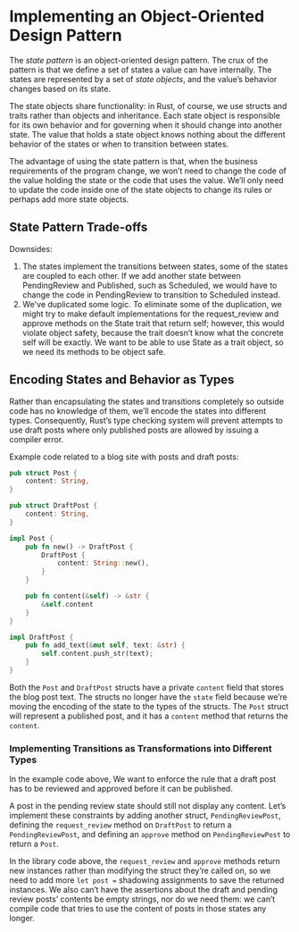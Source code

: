 # Implementing an Object-Oriented Design Pattern

The _state pattern_ is an object-oriented design pattern. The crux of the
pattern is that we define a set of states a value can have internally. The
states are represented by a set of _state objects_, and the value’s behavior
changes based on its state.

The state objects share functionality: in Rust, of course, we use structs and
traits rather than objects and inheritance. Each state object is responsible for
its own behavior and for governing when it should change into another state. The
value that holds a state object knows nothing about the different behavior of
the states or when to transition between states.

The advantage of using the state pattern is that, when the business requirements
of the program change, we won’t need to change the code of the value holding the
state or the code that uses the value. We’ll only need to update the code inside
one of the state objects to change its rules or perhaps add more state objects.

## State Pattern Trade-offs

Downsides:

1. The states implement the transitions between states, some of the states are
   coupled to each other. If we add another state between PendingReview and
   Published, such as Scheduled, we would have to change the code in
   PendingReview to transition to Scheduled instead.
2. We've duplicated some logic. To eliminate some of the duplication, we might
   try to make default implementations for the request_review and approve
   methods on the State trait that return self; however, this would violate
   object safety, because the trait doesn’t know what the concrete self will be
   exactly. We want to be able to use State as a trait object, so we need its
   methods to be object safe.

## Encoding States and Behavior as Types

Rather than encapsulating the states and transitions completely so outside code
has no knowledge of them, we’ll encode the states into different types.
Consequently, Rust’s type checking system will prevent attempts to use draft
posts where only published posts are allowed by issuing a compiler error.

Example code related to a blog site with posts and draft posts:

```rust
pub struct Post {
    content: String,
}

pub struct DraftPost {
    content: String,
}

impl Post {
    pub fn new() -> DraftPost {
        DraftPost {
            content: String::new(),
        }
    }

    pub fn content(&self) -> &str {
        &self.content
    }
}

impl DraftPost {
    pub fn add_text(&mut self, text: &str) {
        self.content.push_str(text);
    }
}
```

Both the `Post` and `DraftPost` structs have a private `content` field that
stores the blog post text. The structs no longer have the `state` field because
we’re moving the encoding of the state to the types of the structs. The `Post`
struct will represent a published post, and it has a `content` method that
returns the `content`.

### Implementing Transitions as Transformations into Different Types

In the example code above, We want to enforce the rule that a draft post has to
be reviewed and approved before it can be published.

A post in the pending review state should still not display any content. Let’s
implement these constraints by adding another struct, `PendingReviewPost`,
defining the `request_review` method on `DraftPost` to return a
`PendingReviewPost`, and defining an `approve` method on `PendingReviewPost` to
return a `Post`.

In the library code above, the `request_review` and `approve` methods return new
instances rather than modifying the struct they’re called on, so we need to add
more `let post =` shadowing assignments to save the returned instances. We also
can’t have the assertions about the draft and pending review posts’ contents be
empty strings, nor do we need them: we can’t compile code that tries to use the
content of posts in those states any longer.
